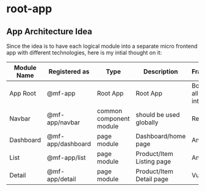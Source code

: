# root-app

## App Architecture Idea

Since the idea is to have each logical module into a separate micro frontend app with different technologies, here is my intial thought on it:

| Module Name | Registered as     | Type                    | Description               | Framework                    |
| ----------- | ----------------- | ----------------------- | ------------------------- | ---------------------------- |
| App Root    | @mf-app           | Root App                | Root App                  | Bootstraps all apps into one | -- |
| Navbar      | @mf-app/navbar    | common component module | should be used globally   | React                        |
| Dashboard   | @mf-app/dashboard | page module             | Dashboard/home page       | Angular                      | React |
| List        | @mf-app/list      | page module             | Product/Item Listing page | Angular                      |
| Detail      | @mf-app/detail    | page module             | Product/Item Detail page  | Vue                          |
